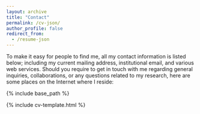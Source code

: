 ```yaml
---
layout: archive
title: "Contact"
permalink: /cv-json/
author_profile: false
redirect_from:
  - /resume-json
---
```


To make it easy for people to find me, all my contact information is listed below; including my current mailing address, institutional email, and various web services. Should you require to get in touch with me regarding general inquiries, collaborations, or any questions related to my research, here are some places on the Internet where I reside:


{% include base_path %}

<link rel="stylesheet" href="{{ base_path }}/assets/css/cv-style.css">
<link rel="stylesheet" href="https://cdnjs.cloudflare.com/ajax/libs/font-awesome/6.5.0/css/all.min.css">

<style>
  .archive {
    width: 80%;
    margin: 0 auto;
    float: none;
    padding-right: 0;
  }
  
  @media (min-width: 80em) {
    .archive {
      width: 70%;
    }
  }
</style>

{% include cv-template.html %}
